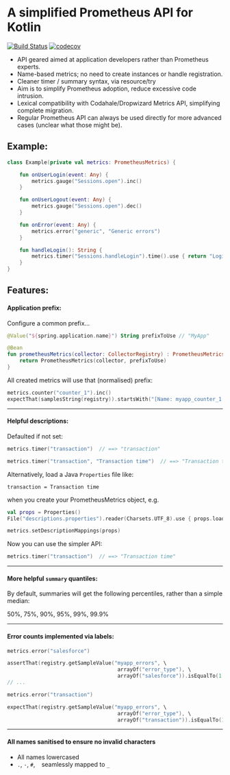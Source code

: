 # A simplified Prometheus API for Kotlin

[![Build Status](https://travis-ci.org/crunch-accounting/prometheus-kotlin.svg?branch=master)](https://travis-ci.org/crunch-accounting/prometheus-kotlin) [![codecov](https://codecov.io/gh/crunch-accounting/prometheus-kotlin/branch/master/graph/badge.svg)](https://codecov.io/gh/crunch-accounting/prometheus-kotlin)

* API geared aimed at application developers rather than Prometheus experts.
* Name-based metrics; no need to create instances or handle registration.
* Cleaner timer / summary syntax, via resource/try
* Aim is to simplify Prometheus adoption, reduce excessive code intrusion.
* Lexical compatibility with Codahale/Dropwizard Metrics API, simplifying complete migration.
* Regular Prometheus API can always be used directly for more advanced cases (unclear what those might be).

## Example:

```kotlin
class Example(private val metrics: PrometheusMetrics) {

    fun onUserLogin(event: Any) {
        metrics.gauge("Sessions.open").inc()
    }

    fun onUserLogout(event: Any) {
        metrics.gauge("Sessions.open").dec()
    }

    fun onError(event: Any) {
        metrics.error("generic", "Generic errors")
    }

    fun handleLogin(): String {
        metrics.timer("Sessions.handleLogin").time().use { return "Login handled!" }
    }
}
```

## Features:

#### Application prefix:

Configure a common prefix...

```kotlin
@Value("${spring.application.name}") String prefixToUse // "MyApp"

@Bean
fun prometheusMetrics(collector: CollectorRegistry) : PrometheusMetrics {
    return PrometheusMetrics(collector, prefixToUse)
}
```

All created metrics will use that (normalised) prefix:

```kotlin
metrics.counter("counter_1").inc()
expectThat(samplesString(registry)).startsWith("[Name: myapp_counter_1 Type: COUNTER ")
```

---

#### Helpful descriptions:

Defaulted if not set:

```kotlin
metrics.timer("transaction")  // ==> "transaction"

metrics.timer("transaction", "Transaction time")  // ==> "Transaction time"
```

Alternatively, load a Java `Properties` file like:

```
transaction = Transaction time
```

when you create your PrometheusMetrics object, e.g.

```kotlin
val props = Properties()
File("descriptions.properties").reader(Charsets.UTF_8).use { props.load(it) }

metrics.setDescriptionMappings(props)
```

Now you can use the simpler API:

```kotlin
metrics.timer("transaction")  // ==> "Transaction time"
```

---

#### More helpful `summary` quantiles:

By default, summaries will get the following percentiles, rather than a simple median:

50%, 75%, 90%, 95%, 99%, 99.9%

---

#### Error counts implemented via labels:

```kotlin
metrics.error("salesforce")

assertThat(registry.getSampleValue("myapp_errors", \
                                    arrayOf("error_type"), \
                                    arrayOf("salesforce")).isEqualTo(1.0d)
// ...

metrics.error("transaction")

expectThat(registry.getSampleValue("myapp_errors", \
                                    arrayOf("error_type"), \
                                    arrayOf("transaction")).isEqualTo(1.0d)
```

---

#### All names sanitised to ensure no invalid characters

* All names lowercased
* `.`, `-`, `#`, ` ` seamlessly mapped to `_`
